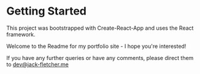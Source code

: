 # Getting Started

This project was bootstrapped with Create-React-App and uses the React framework. 

Welcome to the Readme for my portfolio site - I hope you're interested! 

If you have any further queries or have any comments, please direct them to dev@jack-fletcher.me




